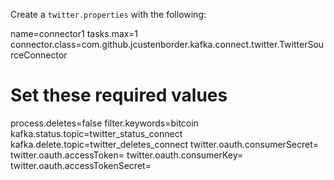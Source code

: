 Create a `twitter.properties` with the following:

name=connector1
tasks.max=1
connector.class=com.github.jcustenborder.kafka.connect.twitter.TwitterSourceConnector

# Set these required values
process.deletes=false
filter.keywords=bitcoin
kafka.status.topic=twitter_status_connect
kafka.delete.topic=twitter_deletes_connect
twitter.oauth.consumerSecret=
twitter.oauth.accessToken=
twitter.oauth.consumerKey=
twitter.oauth.accessTokenSecret=